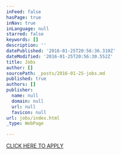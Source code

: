```yaml
---
inFeed: false
hasPage: true
inNav: true
inLanguage: null
starred: false
keywords: []
description: ''
datePublished: '2016-01-25T20:56:36.310Z'
dateModified: '2016-01-25T20:56:30.552Z'
title: Jobs
author: []
sourcePath: _posts/2016-01-25-jobs.md
published: true
authors: []
publisher:
  name: null
  domain: null
  url: null
  favicon: null
url: jobs/index.html
_type: WebPage

---
```

[CLICK HERE TO APPLY][0]

[0]: https://bbcommercialcleaning.wufoo.com/forms/z1b87syp0j9p0m3/